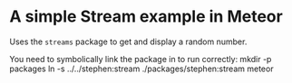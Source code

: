 # A simple Stream example in Meteor

Uses the `streams` package to get and display a random number.

You need to symbolically link the package in to run correctly:
mkdir -p packages
ln -s ../../stephen:stream ./packages/stephen:stream
meteor
